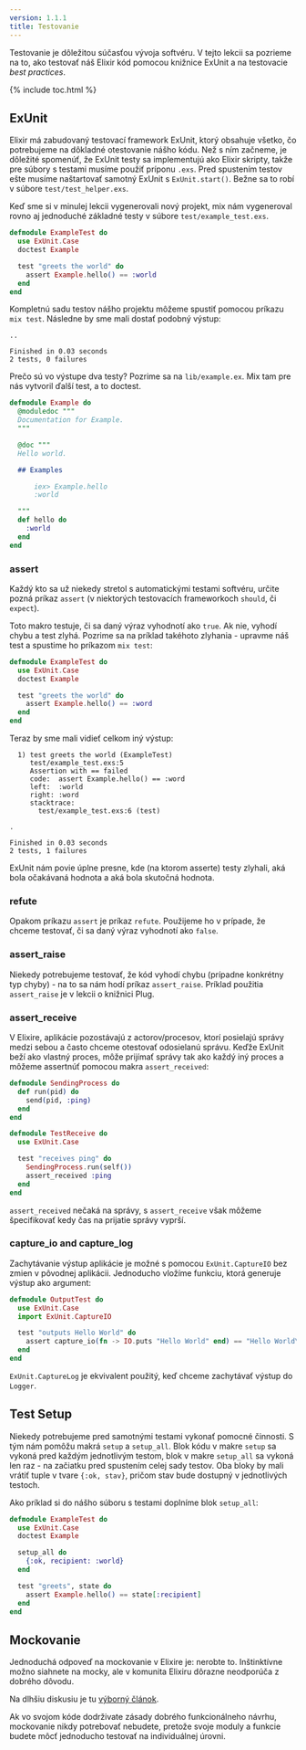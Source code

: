 ```yaml
---
version: 1.1.1
title: Testovanie
---
```


Testovanie je dôležitou súčasťou vývoja softvéru. V tejto lekcii sa pozrieme na to, ako testovať náš Elixir kód pomocou knižnice ExUnit a na testovacie *best practices*.

{% include toc.html %}

## ExUnit

Elixir má zabudovaný testovací framework ExUnit, ktorý obsahuje všetko, čo potrebujeme na dôkladné otestovanie nášho kódu. Než s ním začneme, je dôležité spomenúť, že ExUnit testy sa implementujú ako Elixir skripty, takže pre súbory s testami musíme použiť príponu `.exs`. Pred spustením testov ešte musíme naštartovať samotný ExUnit s `ExUnit.start()`. Bežne sa to robí v súbore `test/test_helper.exs`.

Keď sme si v minulej lekcii vygenerovali nový projekt, mix nám vygeneroval rovno aj jednoduché základné testy v súbore `test/example_test.exs`.

```elixir
defmodule ExampleTest do
  use ExUnit.Case
  doctest Example

  test "greets the world" do
    assert Example.hello() == :world
  end
end
```

Kompletnú sadu testov nášho projektu môžeme spustiť pomocou príkazu `mix test`. Následne by sme mali dostať podobný výstup:

```shell
..

Finished in 0.03 seconds
2 tests, 0 failures
```

Prečo sú vo výstupe dva testy? Pozrime sa na `lib/example.ex`. Mix tam pre nás vytvoril ďalší test, a to doctest.

```elixir
defmodule Example do
  @moduledoc """
  Documentation for Example.
  """

  @doc """
  Hello world.

  ## Examples

      iex> Example.hello
      :world

  """
  def hello do
    :world
  end
end
```

### assert

Každý kto sa už niekedy stretol s automatickými testami softvéru, určite pozná príkaz `assert` (v niektorých testovacích frameworkoch `should`, či `expect`).

Toto makro testuje, či sa daný výraz vyhodnotí ako `true`. Ak nie, vyhodí chybu a test zlyhá. Pozrime sa na príklad takéhoto zlyhania - upravme náš test a spustime ho príkazom `mix test`:

```elixir
defmodule ExampleTest do
  use ExUnit.Case
  doctest Example

  test "greets the world" do
    assert Example.hello() == :word
  end
end
```

Teraz by sme mali vidieť celkom iný výstup:

```shell
  1) test greets the world (ExampleTest)
     test/example_test.exs:5
     Assertion with == failed
     code:  assert Example.hello() == :word
     left:  :world
     right: :word
     stacktrace:
       test/example_test.exs:6 (test)

.

Finished in 0.03 seconds
2 tests, 1 failures
```

ExUnit nám povie úplne presne, kde (na ktorom asserte) testy zlyhali, aká bola očakávaná hodnota a aká bola skutočná hodnota.

### refute

Opakom príkazu `assert` je príkaz `refute`. Použijeme ho v prípade, že chceme testovať, či sa daný výraz vyhodnotí ako `false`.

### assert_raise

Niekedy potrebujeme testovať, že kód vyhodí chybu (prípadne konkrétny typ chyby) - na to sa nám hodí príkaz `assert_raise`. Príklad použitia `assert_raise` je v lekcii o knižnici Plug.

### assert_receive

V Elixire, aplikácie pozostávajú z actorov/procesov, ktorí posielajú správy medzi sebou a často chceme otestovať odosielanú správu. Keďže ExUnit beží ako vlastný proces, môže prijímať správy tak ako každý iný proces a môžeme assertnúť pomocou makra `assert_received`:

```elixir
defmodule SendingProcess do
  def run(pid) do
    send(pid, :ping)
  end
end

defmodule TestReceive do
  use ExUnit.Case

  test "receives ping" do
    SendingProcess.run(self())
    assert_received :ping
  end
end
```

`assert_received` nečaká na správy, s `assert_receive` však môžeme špecifikovať kedy čas na prijatie správy vyprší.

### capture_io and capture_log

Zachytávanie výstup aplikácie je možné s pomocou `ExUnit.CaptureIO` bez zmien v pôvodnej aplikácii. Jednoducho vložíme funkciu, ktorá generuje výstup ako argument:

```elixir
defmodule OutputTest do
  use ExUnit.Case
  import ExUnit.CaptureIO

  test "outputs Hello World" do
    assert capture_io(fn -> IO.puts "Hello World" end) == "Hello World\n"
  end
end
```

`ExUnit.CaptureLog` je ekvivalent použitý, keď chceme zachytávať výstup do `Logger`.

## Test Setup

Niekedy potrebujeme pred samotnými testami vykonať pomocné činnosti. S tým nám pomôžu makrá `setup` a `setup_all`. Blok kódu v makre `setup` sa vykoná pred každým jednotlivým testom, blok v makre `setup_all` sa vykoná len raz - na začiatku pred spustením celej sady testov. Oba bloky by mali vrátiť tuple v tvare `{:ok, stav}`, pričom stav bude dostupný v jednotlivých testoch.

Ako príklad si do nášho súboru s testami doplníme blok `setup_all`:

```elixir
defmodule ExampleTest do
  use ExUnit.Case
  doctest Example

  setup_all do
    {:ok, recipient: :world}
  end

  test "greets", state do
    assert Example.hello() == state[:recipient]
  end
end
```

## Mockovanie

Jednoduchá odpoveď na mockovanie v Elixire je: nerobte to. Inštinktívne možno siahnete na mocky, ale v komunita Elixiru dôrazne neodporúča z dobrého dôvodu.

Na dlhšiu diskusiu je tu [výborný článok](http://blog.plataformatec.com.br/2015/10/mocks-and-explicit-contracts/).

Ak vo svojom kóde dodrživate zásady dobrého funkcionálneho návrhu, mockovanie nikdy potrebovať nebudete, pretože svoje moduly a funkcie budete môcť jednoducho testovať na individuálnej úrovni.
